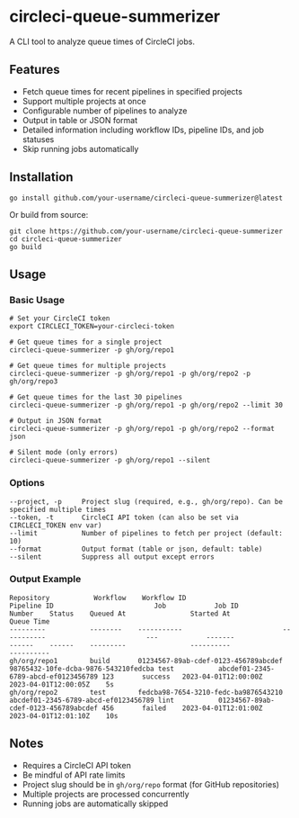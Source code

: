 # circleci-queue-summerizer

A CLI tool to analyze queue times of CircleCI jobs.

## Features

- Fetch queue times for recent pipelines in specified projects
- Support multiple projects at once
- Configurable number of pipelines to analyze
- Output in table or JSON format
- Detailed information including workflow IDs, pipeline IDs, and job statuses
- Skip running jobs automatically

## Installation

```
go install github.com/your-username/circleci-queue-summerizer@latest
```

Or build from source:

```
git clone https://github.com/your-username/circleci-queue-summerizer
cd circleci-queue-summerizer
go build
```

## Usage

### Basic Usage

```
# Set your CircleCI token
export CIRCLECI_TOKEN=your-circleci-token

# Get queue times for a single project
circleci-queue-summerizer -p gh/org/repo1

# Get queue times for multiple projects
circleci-queue-summerizer -p gh/org/repo1 -p gh/org/repo2 -p gh/org/repo3

# Get queue times for the last 30 pipelines
circleci-queue-summerizer -p gh/org/repo1 -p gh/org/repo2 --limit 30

# Output in JSON format
circleci-queue-summerizer -p gh/org/repo1 -p gh/org/repo2 --format json

# Silent mode (only errors)
circleci-queue-summerizer -p gh/org/repo1 --silent
```

### Options

```
--project, -p     Project slug (required, e.g., gh/org/repo). Can be specified multiple times
--token, -t       CircleCI API token (can also be set via CIRCLECI_TOKEN env var)
--limit           Number of pipelines to fetch per project (default: 10)
--format          Output format (table or json, default: table)
--silent          Suppress all output except errors
```

### Output Example

```
Repository           Workflow    Workflow ID                         Pipeline ID                         Job            Job ID                              Number    Status    Queued At                Started At               Queue Time
---------           --------    -----------                         -----------                         ---            -------                             ------    ------    ---------                ----------               ----------
gh/org/repo1        build       01234567-89ab-cdef-0123-456789abcdef 98765432-10fe-dcba-9876-543210fedcba test           abcdef01-2345-6789-abcd-ef0123456789 123       success   2023-04-01T12:00:00Z    2023-04-01T12:00:05Z    5s
gh/org/repo2        test        fedcba98-7654-3210-fedc-ba9876543210 abcdef01-2345-6789-abcd-ef0123456789 lint           01234567-89ab-cdef-0123-456789abcdef 456       failed    2023-04-01T12:01:00Z    2023-04-01T12:01:10Z    10s
```

## Notes

- Requires a CircleCI API token
- Be mindful of API rate limits
- Project slug should be in `gh/org/repo` format (for GitHub repositories)
- Multiple projects are processed concurrently
- Running jobs are automatically skipped
